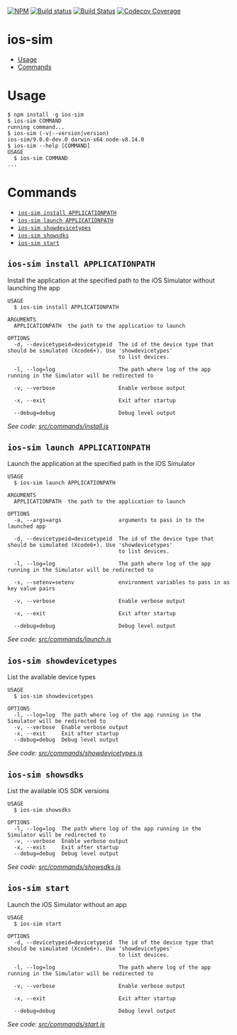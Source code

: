 [![NPM](https://nodei.co/npm/ios-sim.png?compact=true)](https://nodei.co/npm/ios-sim/)
[![Build status](https://ci.appveyor.com/api/projects/status/xh7auct40k5oxwjg/branch/master?svg=true
)](https://ci.appveyor.com/project/shazron/ios-sim-bn5fo)
[![Build Status](https://travis-ci.org/ios-control/ios-sim.svg?branch=master)](https://travis-ci.org/ios-control/ios-sim)
[![Codecov Coverage](https://img.shields.io/codecov/c/github/ios-control/ios-sim/master.svg?style=flat-square)](https://codecov.io/gh/ios-control/ios-sim/)

ios-sim
==========


<!-- toc -->
* [Usage](#usage)
* [Commands](#commands)
<!-- tocstop -->
# Usage
<!-- usage -->
```sh-session
$ npm install -g ios-sim
$ ios-sim COMMAND
running command...
$ ios-sim (-v|--version|version)
ios-sim/9.0.0-dev.0 darwin-x64 node-v8.14.0
$ ios-sim --help [COMMAND]
USAGE
  $ ios-sim COMMAND
...
```
<!-- usagestop -->
# Commands
<!-- commands -->
* [`ios-sim install APPLICATIONPATH`](#ios-sim-install-applicationpath)
* [`ios-sim launch APPLICATIONPATH`](#ios-sim-launch-applicationpath)
* [`ios-sim showdevicetypes`](#ios-sim-showdevicetypes)
* [`ios-sim showsdks`](#ios-sim-showsdks)
* [`ios-sim start`](#ios-sim-start)

## `ios-sim install APPLICATIONPATH`

Install the application at the specified path to the iOS Simulator without launching the app

```
USAGE
  $ ios-sim install APPLICATIONPATH

ARGUMENTS
  APPLICATIONPATH  the path to the application to launch

OPTIONS
  -d, --devicetypeid=devicetypeid  The id of the device type that should be simulated (Xcode6+). Use 'showdevicetypes'
                                   to list devices.

  -l, --log=log                    The path where log of the app running in the Simulator will be redirected to

  -v, --verbose                    Enable verbose output

  -x, --exit                       Exit after startup

  --debug=debug                    Debug level output
```

_See code: [src/commands/install.js](https://github.com/ios-control/ios-sim/blob/v9.0.0-dev.0/src/commands/install.js)_

## `ios-sim launch APPLICATIONPATH`

Launch the application at the specified path in the iOS Simulator

```
USAGE
  $ ios-sim launch APPLICATIONPATH

ARGUMENTS
  APPLICATIONPATH  the path to the application to launch

OPTIONS
  -a, --args=args                  arguments to pass in to the launched app

  -d, --devicetypeid=devicetypeid  The id of the device type that should be simulated (Xcode6+). Use 'showdevicetypes'
                                   to list devices.

  -l, --log=log                    The path where log of the app running in the Simulator will be redirected to

  -s, --setenv=setenv              environment variables to pass in as key value pairs

  -v, --verbose                    Enable verbose output

  -x, --exit                       Exit after startup

  --debug=debug                    Debug level output
```

_See code: [src/commands/launch.js](https://github.com/ios-control/ios-sim/blob/v9.0.0-dev.0/src/commands/launch.js)_

## `ios-sim showdevicetypes`

List the available device types

```
USAGE
  $ ios-sim showdevicetypes

OPTIONS
  -l, --log=log  The path where log of the app running in the Simulator will be redirected to
  -v, --verbose  Enable verbose output
  -x, --exit     Exit after startup
  --debug=debug  Debug level output
```

_See code: [src/commands/showdevicetypes.js](https://github.com/ios-control/ios-sim/blob/v9.0.0-dev.0/src/commands/showdevicetypes.js)_

## `ios-sim showsdks`

List the available iOS SDK versions

```
USAGE
  $ ios-sim showsdks

OPTIONS
  -l, --log=log  The path where log of the app running in the Simulator will be redirected to
  -v, --verbose  Enable verbose output
  -x, --exit     Exit after startup
  --debug=debug  Debug level output
```

_See code: [src/commands/showsdks.js](https://github.com/ios-control/ios-sim/blob/v9.0.0-dev.0/src/commands/showsdks.js)_

## `ios-sim start`

Launch the iOS Simulator without an app

```
USAGE
  $ ios-sim start

OPTIONS
  -d, --devicetypeid=devicetypeid  The id of the device type that should be simulated (Xcode6+). Use 'showdevicetypes'
                                   to list devices.

  -l, --log=log                    The path where log of the app running in the Simulator will be redirected to

  -v, --verbose                    Enable verbose output

  -x, --exit                       Exit after startup

  --debug=debug                    Debug level output
```

_See code: [src/commands/start.js](https://github.com/ios-control/ios-sim/blob/v9.0.0-dev.0/src/commands/start.js)_
<!-- commandsstop -->
